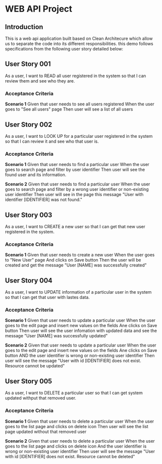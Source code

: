 # WEB API Project
## Introduction

This is a web api application built based on Clean Architecure which allow us to separate the code into its different responsibilities. this demo follows specifications from the following user story detailed below:

## User Story 001
As a user, I want to READ all user registered in the system so that I can review them and see who they are.
### Acceptance Criteria
**Scenario 1**
Given that user needs to see all users registered
When the user goes to "See all users" page 
Then user will see a list of all users

## User Story 002
As a user, I want to LOOK UP for a particular user registered in the system so that I can review it and see who that user is.
### Acceptance Criteria
**Scenario 1**
Given that user needs to find a particular user
When the user goes to search page and filter by user identifier
Then user will see the found user and its information.

**Scenario 2**
Given that user needs to find a particular user
When the user goes to search page and filter by a wrong user identifier or non-existing user identifier
Then user will see in the page this message "User with identifier [IDENTIFIER] was not found."

## User Story 003
As a user, I want to CREATE a new user so that I can get that new user registered in the system.
### Acceptance Criteria
**Scenario 1**
Given that user needs to create a new user
When the user goes to "New User" page 
And clicks on Save button
Then the user will be created and get the message "User [NAME] was successfully created"

## User Story 004
As a user, I want to UPDATE information of a particular user in the system so that I can get that user with lastes data.
### Acceptance Criteria
**Scenario 1**
Given that user needs to update a particular user
When the user goes to the edit page and insert new values on the fields Ane clicks on Save button
Then user will see the user infomation with updated data and see the message "User [NAME] was successfully updated"

**Scenario 2**
Given that user needs to update a particular user
When the user goes to the edit page and insert new values on the fields Ane clicks on Save button AND the user identifier is wrong or non-existing user identifier
Then user will see the message "User with id [IDENTIFIER] does not exist. Resource cannot be updated"

## User Story 005
As a user, I want to DELETE a particular user so that I can get system updated withput that removed user.
### Acceptance Criteria
**Scenario 1**
Given that user needs to delete a particular user
When the user goes to the list page and clicks on delete icon
Then user will see the list page updated without that removed user

**Scenario 2**
Given that user needs to delete a particular user
When the user goes to the list page and clicks on delete icon And the user identifier is wrong or non-existing user identifier
Then user will see the message "User with id [IDENTIFIER] does not exist. Resource cannot be deleted"
